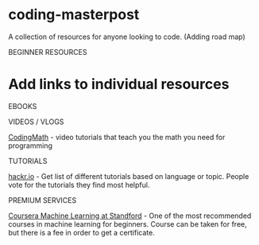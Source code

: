 # coding-masterpost
A collection of resources for anyone looking to code.
(Adding road map)

BEGINNER RESOURCES
# Add links to individual resources 
EBOOKS

VIDEOS / VLOGS

[CodingMath](https://www.youtube.com/user/codingmath) - video tutorials that teach you the math you need for programming

TUTORIALS 

[hackr.io](https://hackr.io/) - Get list of different tutorials based on language or topic. People vote for the tutorials they find most helpful.

PREMIUM SERVICES

[Coursera Machine Learning at Standford](https://www.coursera.org/learn/machine-learning) -  One of the most recommended courses in machine learning for beginners. Course can be taken for free, but there is a fee in order to get a certificate.
